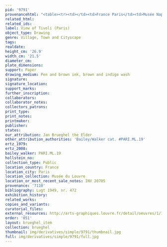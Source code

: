 ```yaml
---
pid: '9791'
provenancehtml: "<table><tr><td></td><td>France Paris</td><td>Musée Napoléon</td></tr></table>"
related_html:
related_ids:
label: View of Tivoli (Paris)
object_type: Drawing
genre: Village, Town and Cityscape
tags:
realdate:
height_cm: '26.9'
width_cm: '21.5'
diameter_cm:
plate_dimensions:
support: Paper
drawing_medium: Pen and brown ink, brown and indigo wash
signature:
signature_location:
support_marks:
further_inscription:
collaborators:
collaborator_notes:
collectors_patrons:
print_type:
print_notes:
printmaker:
publisher:
states:
our_attribution: Jan Brueghel the Elder
other_attribution_authorities: 'Bailey/Walker cat. #PARI.ML.19'
ertz_1979:
ertz_2008:
bailey_walker: PARI.ML.19
hollstein_no:
collection_type: Public
location_country: France
location_city: Paris
location_collection: Musée du Louvre
location_or_most_recent_sale_notes: INV 20705
provenance: '7110'
bibliography: Lugt 1949, nr. 472
exhibition_history:
related_works:
copies_and_variants:
curatorial_files:
external_resources: http://arts-graphiques.louvre.fr/detail/oeuvres/1/110938-Vue-de-Tivoli
order: '051'
layout: brueghel_item
collection: brueghel
thumbnail: img/derivatives/simple/9791/thumbnail.jpg
full: img/derivatives/simple/9791/full.jpg
---
```

